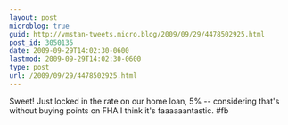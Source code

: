 ```yaml
---
layout: post
microblog: true
guid: http://vmstan-tweets.micro.blog/2009/09/29/4478502925.html
post_id: 3050135
date: 2009-09-29T14:02:30-0600
lastmod: 2009-09-29T14:02:30-0600
type: post
url: /2009/09/29/4478502925.html
---
```

Sweet! Just locked in the rate on our home loan, 5% -- considering that's without buying points on FHA I think it's faaaaaantastic. #fb
